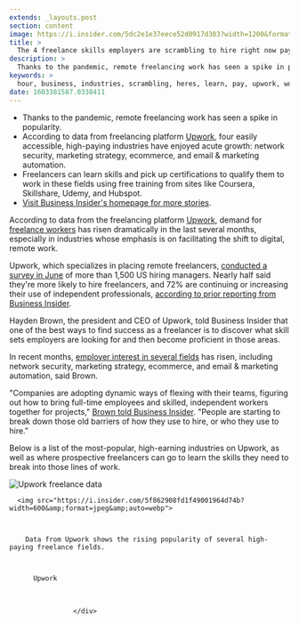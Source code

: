 ```yaml
--- 
extends: _layouts.post 
section: content 
image: https://i.insider.com/5dc2e1e37eece52d0917d303?width=1200&format=jpeg 
title: > 
  The 4 freelance skills employers are scrambling to hire right now pay at least $50 an hour. Here's where you can learn them online for free. 
description: > 
  Thanks to the pandemic, remote freelancing work has seen a spike in popularity.According to data from freelancing platform Upwork, four easily accessible, high-paying industries have enjoyed acute growth: network security, marketing strategy, ecommerce, and email & marketing automation.Freelancers can learn skills and pick up certifications to qualify them to work in these fields using free training from sites like Coursera, Skillshare, Udemy, and Hubspot.Upwork, which specializes in placing remote freelancers, conducted a survey in June of more than 1,500 US hiring managers."People are starting to break down those old barriers of how they use to hire, or who they use to hire." 
keywords: > 
  hour, business, industries, scrambling, heres, learn, pay, upwork, workers, hire, online, marketing, ways, right, skills, freelance, remote, freelancers, work, freelancing 
date: 1603381587.0338411 
--- 
```

<div><ul class="summary-list">
<li>Thanks to the pandemic, remote freelancing work has seen a spike in popularity.</li>
<li>According to data from freelancing platform <a href="https://www.upwork.com">Upwork</a>, four easily accessible, high-paying industries have enjoyed acute growth: network security, marketing strategy, ecommerce, and email &amp; marketing automation.</li>
<li>Freelancers can learn skills and pick up certifications to qualify them to work in these fields using free training from sites like Coursera, Skillshare, Udemy, and Hubspot.</li>
<li><a href="https://www.businessinsider.com/?hprecirc-bullet">Visit Business Insider's homepage for more stories</a>.</li>
</ul>
<p id="gpt-slideshow-smallbusiness-mobile_in_post_ad-fluid-1" class="ad ad-wrapper fluid in-post only-mobile"></p>

<p id="gpt-slideshow-smallbusiness-desktop_in_post_ad-fluid-1" class="ad ad-wrapper fluid in-post only-desktop"></p>
<p>According to data from the freelancing platform <a href="https://www.upwork.com">Upwork</a>, demand for <a href="https://www.businessinsider.com/the-new-rules-of-freelancing-how-to-pitch-work-writing-pandemic">freelance workers</a> has risen dramatically in the last several months, especially in industries whose emphasis is on facilitating the shift to digital, remote work.</p><p>Upwork, which specializes in placing remote freelancers, <a href="https://www.upwork.com/press/2020/06/11/fourth-annual-future-workforce-report/">conducted a survey in June</a> of more than 1,500 US hiring managers. Nearly half said they're more likely to hire freelancers, and 72% are continuing or increasing their use of independent professionals, <a href="https://www.businessinsider.com/upwork-ceo-shares-how-you-can-become-a-successful-freelancer-2020-9">according to prior reporting from Business Insider</a>.</p><p>Hayden Brown, the president and CEO of Upwork, told Business Insider that one of the best ways to find success as a freelancer is to discover what skill sets employers are looking for and then become proficient in those areas.&#160;</p><p>In recent months, <a href="https://www.businessinsider.com/research-suggests-remote-work-hitting-managers-the-hardest-how-to-manage-teams">employer interest in several fields</a> has risen, including network security, marketing strategy, ecommerce, and email &amp; marketing automation, said Brown.</p><p>"Companies are adopting dynamic ways of flexing with their teams, figuring out how to bring full-time employees and skilled, independent workers together for projects," <a href="https://www.businessinsider.com/upwork-ceo-shares-how-you-can-become-a-successful-freelancer-2020-9">Brown told Business Insider</a>. "People are starting to break down those old barriers of how they use to hire, or who they use to hire."</p><p>Below is a list of the most-popular, high-earning industries on Upwork, as well as where prospective freelancers can go to learn the skills they need to break into those lines of work.</p><p>
      <img class="lazy-image " src="" alt="Upwork freelance data">
    
    
      <img src="https://i.insider.com/5f862908fd1f49001964d74b?width=600&amp;format=jpeg&amp;auto=webp">
    
    
    
        Data from Upwork shows the rising popularity of several high-paying freelance fields.
      

        
          Upwork
        
    
</p><p>&#160;</p>

                    </div>
